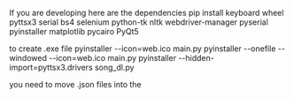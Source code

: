 
If you are developing here are the dependencies 
pip install keyboard wheel pyttsx3 serial bs4 selenium python-tk nltk webdriver-manager pyserial pyinstaller matplotlib pycairo PyQt5

to create .exe file
pyinstaller --icon=web.ico main.py
pyinstaller --onefile --windowed --icon=web.ico main.py
pyinstaller --hidden-import=pyttsx3.drivers song_dl.py

you need to move .json files into the 